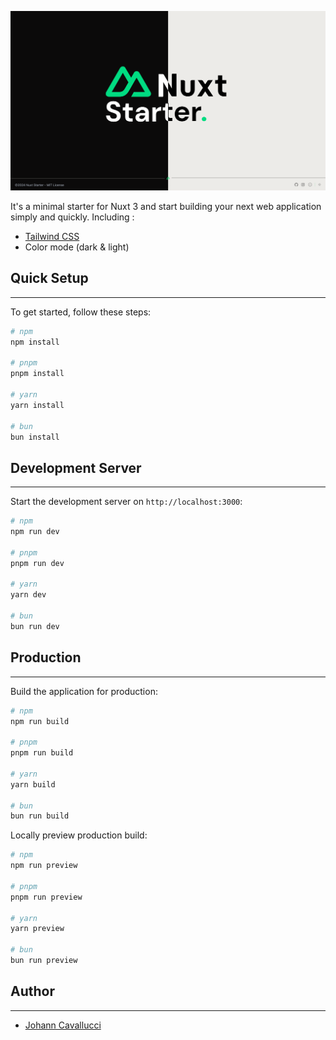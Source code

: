![image](public/project-preview.png)

It's a minimal starter for Nuxt 3 and start building your next web application simply and quickly. Including :
- [Tailwind CSS](https://tailwindcss.com/)
- Color mode (dark & light)


## Quick Setup

---

To get started, follow these steps:


```bash
# npm
npm install

# pnpm
pnpm install

# yarn
yarn install

# bun
bun install
```

## Development Server

---

Start the development server on `http://localhost:3000`:

```bash
# npm
npm run dev

# pnpm
pnpm run dev

# yarn
yarn dev

# bun
bun run dev
```

## Production

---

Build the application for production:

```bash
# npm
npm run build

# pnpm
pnpm run build

# yarn
yarn build

# bun
bun run build
```

Locally preview production build:

```bash
# npm
npm run preview

# pnpm
pnpm run preview

# yarn
yarn preview

# bun
bun run preview
```

## Author

---

- [Johann Cavallucci]('https://github.com/cavalluccijohann')

